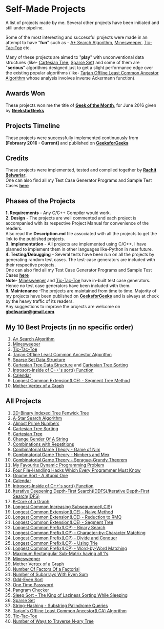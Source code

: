 
# Self-Made Projects
A list of projects made by me. Several other projects have been initiated and still under pipeline. 

Some of the most interesting and successful projects were made in an attempt to have "**fun**" such as - [A* Search Algorithm](https://github.com/gbelwariar/Self-Made-Projects/tree/master/A-Star-Search-Algorithm), [Minesweeper](https://github.com/gbelwariar/Self-Made-Projects/tree/master/Minesweeper), [Tic-Tac-Toe](https://github.com/gbelwariar/Self-Made-Projects/tree/master/Tic-Tac-Toe) etc.

Many of these projects are aimed to "**play**" with unconventional data structures (like- [Cartesian Tree](https://github.com/gbelwariar/Self-Made-Projects/tree/master/Cartesian-Tree), [Sparse Set](https://github.com/gbelwariar/Self-Made-Projects/tree/master/Sparse-Set)) and some of them are "**serious**" algorithms designed just to get a slight performance edge over the existing popular algorithms (like- [Tarjan Offline Least Common Ancestor Algorithm](https://github.com/gbelwariar/Self-Made-Projects/tree/master/Tarjan-Offline-Least-Common-Ancestor-Algorithm) whose analysis involves inverse Ackermann function).


## Awards Won

These projects won me the title of [**Geek of the Month**](http://www.geeksforgeeks.org/geek-of-the-month/), for June 2016 given by [**GeeksforGeeks**](http://www.geeksforgeeks.org/)


## Projects Timeline

These projects were successfully implemented continuously from **[February 2016 - Current]** and published on [**GeeksforGeeks**](http://www.geeksforgeeks.org/)


## Credits

These projects were implemented, tested and compiled together by [**Rachit Belwariar**](https://in.linkedin.com/in/rachit-belwariar-a23229ab).<br/>
One can also find all my Test Case Generator Programs and Sample Test Cases [**here**](https://github.com/gbelwariar/Self-Made-Test-Case-Generators)


## Phases of the Projects

**1. Requirements** - Any C/C++ Compiler would work.<br/>
**2. Design** - The projects are well commented and each project is accompanied with its respective Project Manual for convenience of the readers.<br/> Also read the **Description.md** file associated with all the projects to get the link to the published projects.<br/>
**3. Implementation** - All projects are implemented using C/C++. I have planned to implement them in other languages like-Python in near future.<br/>
**4. Testing/Debugging** - Several tests have been run on all the projects by generating random test cases. 
The test-case generators are included with their respective projects. <br/>
One can also find all my Test Case Generator Programs and Sample Test Cases [**here**](https://github.com/gbelwariar/Self-Made-Test-Case-Generators)<br/>
**Note**- [Minesweeper](https://github.com/gbelwariar/Self-Made-Projects/tree/master/Minesweeper) and [Tic-Tac-Toe](https://github.com/gbelwariar/Self-Made-Projects/tree/master/Tic-Tac-Toe) have in-built test case generators. Hence no test case generators have been included with them.<br/>
**5. Maintenance** -The projects are maintained from time to time.
Majority of my projects have been published on [**GeeksforGeeks**](http://www.geeksforgeeks.org/) and is always at check by the heavy traffic of its readers.<br/>Any suggestions to improve the projects are welcome on **gbelwariar@gmail.com**.<br/>


## My 10 Best Projects (in no specific order)

1. [A* Search Algorithm](https://github.com/gbelwariar/Self-Made-Projects/tree/master/A-Star-Search-Algorithm)
2. [Minesweeper](https://github.com/gbelwariar/Self-Made-Projects/tree/master/Minesweeper)
3. [Tic-Tac-Toe](https://github.com/gbelwariar/Self-Made-Projects/tree/master/Tic-Tac-Toe)
4. [Tarjan Offline Least Common Ancestor Algorithm](https://github.com/gbelwariar/Self-Made-Projects/tree/master/Tarjan-Offline-Least-Common-Ancestor-Algorithm)
5. [Sparse Set Data Structure](https://github.com/gbelwariar/Self-Made-Projects/tree/master/Sparse-Set)
6. [Cartesian Tree Data Structure](https://github.com/gbelwariar/Self-Made-Projects/tree/master/Cartesian-Tree) and [Cartesian Tree Sorting](https://github.com/gbelwariar/Self-Made-Projects/tree/master/Cartesian-Tree-Sorting)
7. [Introsort-Inside of C++'s sort() Function](https://github.com/gbelwariar/Self-Made-Projects/tree/master/Introsort-C-Plus-Plus-Sorting-Weapon)
8. [Calendar](https://github.com/gbelwariar/Self-Made-Projects/tree/master/Implement-Calendar-Of-Any-Year)
9. [Longest Common Extension(LCE) - Segment Tree Method](https://github.com/gbelwariar/Self-Made-Projects/tree/master/Longest-Common-Extension-Segment-Tree)
10. [Mother Vertex of a Graph](https://github.com/gbelwariar/Self-Made-Projects/tree/master/Mother-Vertex-of-a-graph)


## All Projects

1. [2D-Binary Indexed Tree Fenwick Tree](https://github.com/gbelwariar/Self-Made-Projects/tree/master/2D-Binary-Indexed-Tree-Fenwick-Tree)
2. [A-Star Search Algorithm](https://github.com/gbelwariar/Self-Made-Projects/tree/master/A-Star-Search-Algorithm)
3. [Almost Prime Numbers](https://github.com/gbelwariar/Self-Made-Projects/tree/master/Almost-Prime-Numbers)
4. [Cartesian Tree Sorting](https://github.com/gbelwariar/Self-Made-Projects/tree/master/Cartesian-Tree-Sorting)
5. [Cartesian Tree](https://github.com/gbelwariar/Self-Made-Projects/tree/master/Cartesian-Tree)
6. [Change Gender Of A String](https://github.com/gbelwariar/Self-Made-Projects/tree/master/Change-Gender-Of-A-String)
7. [Combinations with Repetitions](https://github.com/gbelwariar/Self-Made-Projects/tree/master/Combinations-with-Repetitions)
8. [Combinatorial Game Theory - Game of Nim](https://github.com/gbelwariar/Self-Made-Projects/tree/master/Combinatorial-Game-Theory-Game-of-Nim)
9. [Combinatorial Game Theory - Nimbers and Mex](https://github.com/gbelwariar/Self-Made-Projects/tree/master/Combinatorial-Game-Theory-Nimbers-and-Mex)
10. [Combinatorial Game Theory - Sprague-Grundy Theorem](https://github.com/gbelwariar/Self-Made-Projects/tree/master/Combinatorial-Game-Theory-Sprague-Grundy-Theorem)
11. [My Favourite Dynamic Programming Problem](https://github.com/gbelwariar/Self-Made-Projects/tree/master/Favourite-Dynamic-Programming-Problem)
12. [Four File-Handling Hacks Which Every Programmer Must Know](https://github.com/gbelwariar/Self-Made-Projects/tree/master/Four-File-Handling-Hacks-Which-Every-Programmer-Must-Know)
13. [Gnome Sort - A Stupid One](https://github.com/gbelwariar/Self-Made-Projects/tree/master/Gnome-Sort-A-Stupid-One)
14. [Calendar](https://github.com/gbelwariar/Self-Made-Projects/tree/master/Implement-Calendar-Of-Any-Year)
15. [Introsort-Inside of C++'s sort() Function](https://github.com/gbelwariar/Self-Made-Projects/tree/master/Introsort-C-Plus-Plus-Sorting-Weapon)
16. [Iterative Deepening Depth-First Search(IDDFS)/Iterative Depth-First Search(IDFS)](https://github.com/gbelwariar/Self-Made-Projects/tree/master/Iterative-Deepening-Depth-First-Search)
17. [K-Core of a Graph](https://github.com/gbelwariar/Self-Made-Projects/tree/master/K-Core-of-a-graph)
18. [Longest Common Increasing Subsequence(LCIS)](https://github.com/gbelwariar/Self-Made-Projects/tree/master/LCIS-Longest-Common-Increasing-Subsequence)
19. [Longest Common Extension(LCE) - Naive Method](https://github.com/gbelwariar/Self-Made-Projects/tree/master/Longest-Common-Extension-Naive-Method)
20. [Longest Common Extension(LCE) - Reduction to RMQ](https://github.com/gbelwariar/Self-Made-Projects/tree/master/Longest-Common-Extension-Reduction-to-RMQ)
21. [Longest Common Extension(LCE) - Segment Tree](https://github.com/gbelwariar/Self-Made-Projects/tree/master/Longest-Common-Extension-Segment-Tree)
22. [Longest Common Prefix(LCP) - Binary Search](https://github.com/gbelwariar/Self-Made-Projects/tree/master/Longest-Common-Prefix-Binary-Search)
23. [Longest Common Prefix(LCP) - Character-by-Character Matching](https://github.com/gbelwariar/Self-Made-Projects/tree/master/Longest-Common-Prefix-Character-by-Character-Matching)
24. [Longest Common Prefix(LCP) - Divide and Conquer](https://github.com/gbelwariar/Self-Made-Projects/tree/master/Longest-Common-Prefix-Divide-and-Conquer)
25. [Longest Common Prefix(LCP) - Using Trie](https://github.com/gbelwariar/Self-Made-Projects/tree/master/Longest-Common-Prefix-Using-Trie)
26. [Longest Common Prefix(LCP) - Word-by-Word Matching](https://github.com/gbelwariar/Self-Made-Projects/tree/master/Longest-Common-Prefix-Word-by-Word-Matching)
27. [Maximum Rectangular Sub-Matrix having all 1's](https://github.com/gbelwariar/Self-Made-Projects/tree/master/Maximum-Rectangular-Sub-Matrix-With-All-1-s)
28. [Minesweeper](https://github.com/gbelwariar/Self-Made-Projects/tree/master/Minesweeper)
29. [Mother Vertex of a Graph](https://github.com/gbelwariar/Self-Made-Projects/tree/master/Mother-Vertex-of-a-graph)
30. [Number Of Factors Of a Factorial](https://github.com/gbelwariar/Self-Made-Projects/tree/master/Number-Of-Factors-Of-Factorial)
31. [Number of Subarrays With Even Sum](https://github.com/gbelwariar/Self-Made-Projects/tree/master/Number-of-Subarrays-With-Even-Sum)
32. [Odd-Even Sort](https://github.com/gbelwariar/Self-Made-Projects/tree/master/Odd-Even-Sort)
33. [One Time Password](https://github.com/gbelwariar/Self-Made-Projects/tree/master/One-Time-Password)
34. [Pangram Checker](https://github.com/gbelwariar/Self-Made-Projects/tree/master/Pangram-Checker)
35. [Sleep Sort - The King of Laziness Sorting While Sleeping](https://github.com/gbelwariar/Self-Made-Projects/tree/master/Sleep-Sort-The-King-of-Laziness-Sorting-While-Sleeping)
36. [Sparse Set](https://github.com/gbelwariar/Self-Made-Projects/tree/master/Sparse-Set)
37. [String-Hashing - Substring Palindrome Queries](https://github.com/gbelwariar/Self-Made-Projects/tree/master/String-Hashing-Substring-Palindrome-Queries)
38. [Tarjan's Offline Least Common Ancestor(LCA) Algorithm](https://github.com/gbelwariar/Self-Made-Projects/tree/master/Tarjan-Offline-Least-Common-Ancestor-Algorithm)
39. [Tic-Tac-Toe](https://github.com/gbelwariar/Self-Made-Projects/tree/master/Tic-Tac-Toe)
40. [Number of Ways to Traverse N-ary Tree](https://github.com/gbelwariar/Self-Made-Projects/tree/master/Ways-to-traverse-N-ary-Tree)
